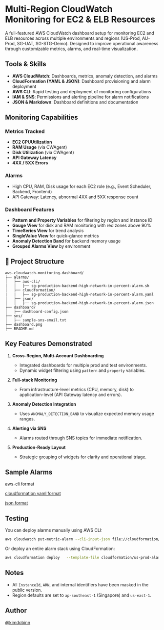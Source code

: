 # Multi-Region CloudWatch Monitoring for EC2 & ELB Resources

A full-featured AWS CloudWatch dashboard setup for monitoring EC2 and ELB resources across multiple environments and regions (US-Prod, AU-Prod, SG-UAT, SG-STG-Demo). Designed to improve operational awareness through customizable metrics, alarms, and real-time visualization.

## Tools & Skills

- **AWS CloudWatch**: Dashboards, metrics, anomaly detection, and alarms
- **CloudFormation (YAML & JSON)**: Dashboard provisioning and alarm deployment
- **AWS CLI**: Rapid testing and deployment of monitoring configurations
- **IAM & SNS**: Permissions and alerting pipeline for alarm notifications
- **JSON & Markdown**: Dashboard definitions and documentation

## Monitoring Capabilities

### Metrics Tracked
- **EC2 CPUUtilization**
- **RAM Usage** (via CWAgent)
- **Disk Utilization** (via CWAgent)
- **API Gateway Latency**
- **4XX / 5XX Errors**

### Alarms
- High CPU, RAM, Disk usage for each EC2 role (e.g., Event Scheduler, Backend, Frontend)
- API Gateway: Latency, abnormal 4XX and 5XX response count

### Dashboard Features
- **Pattern and Property Variables** for filtering by region and instance ID
- **Gauge View** for disk and RAM monitoring with red zones above 90%
- **TimeSeries View** for trend analysis
- **SingleValue View** for quick-glance metrics
- **Anomaly Detection Band** for backend memory usage
- **Grouped Alarms View** by environment

## 📂 Project Structure

```
aws-cloudwatch-monitoring-dashboard/
├── alarms/
│   ├── aws-cli/
|   |   ├── sg-production-backend-high-network-in-percent-alarm.sh
│   ├── cloudformation/
|   |   ├── sg-production-backend-high-network-in-percent-alarm.yaml
│   ├── json/
|   |   ├── sg-production-backend-high-network-in-percent-alarm.json
├── dashboard/
│   ├── dashboard-config.json
├── sns/
│   ├── sample-sns-email.txt
├── dashboard.png
├── README.md
```

## Key Features Demonstrated

1. **Cross-Region, Multi-Account Dashboarding**
   - Integrated dashboards for multiple prod and test environments.
   - Dynamic widget filtering using `pattern` and `property` variables.

2. **Full-stack Monitoring**
   - From infrastructure-level metrics (CPU, memory, disk) to application-level (API Gateway latency and errors).

3. **Anomaly Detection Integration**
   - Uses `ANOMALY_DETECTION_BAND` to visualize expected memory usage ranges.

4. **Alerting via SNS**
   - Alarms routed through SNS topics for immediate notification.

5. **Production-Ready Layout**
   - Strategic grouping of widgets for clarity and operational triage.

## Sample Alarms

[aws-cli format](alarms/aws-cli/sg-production-backend-high-network-in-percent-alarm.sh)

[cloudformation yaml format](alarms/cloudformation/sg-production-backend-high-network-in-percent-alarm.yaml)

[json format](alarms/json/sg-production-backend-high-network-in-percent-alarm.json)

## Testing

You can deploy alarms manually using AWS CLI:

```bash
aws cloudwatch put-metric-alarm --cli-input-json file://cloudformation/us-prod-cpu-alarm.json
```

Or deploy an entire alarm stack using CloudFormation:

```bash
aws cloudformation deploy   --template-file cloudformation/us-prod-alarms.yaml   --stack-name cw-us-prod-alarms   --capabilities CAPABILITY_IAM
```

## Notes

- All `InstanceId`, `ARN`, and internal identifiers have been masked in the public version.
- Region defaults are set to `ap-southeast-1` (Singapore) and `us-east-1`.

## Author

[@kimdobinn](https://github.com/kimdobinn)